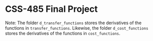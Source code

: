 # CSS-485 Final Project

Note: The folder `d_transfer_functions` stores the derivatives of the functions in `transfer_functions`. Likewise, the folder `d_cost_functions` stores the derivatives of the functions in `cost_functions`.
